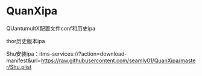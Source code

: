 # QuanXipa

QUantumultX配置文件conf和历史ipa

thor历史版本ipa

Shu安装ipa：itms-services://?action=download-manifest&amp;url=https://raw.githubusercontent.com/seamly01/QuanXipa/master/Shu.plist
